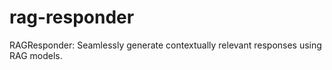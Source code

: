 # rag-responder
RAGResponder: Seamlessly generate contextually relevant responses using RAG models.
